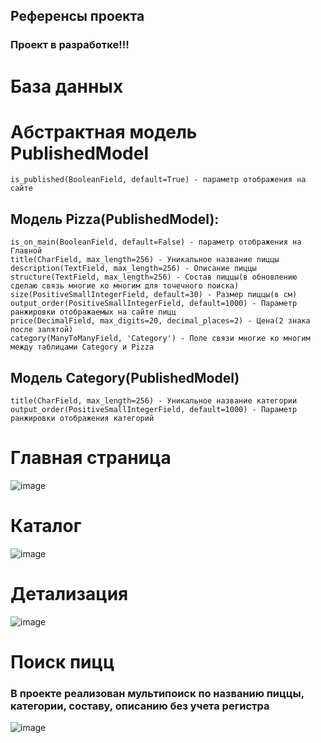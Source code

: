 ## Референсы проекта

### Проект в разработке!!!

# База данных
# Абстрактная модель PublishedModel
    is_published(BooleanField, default=True) - параметр отображения на сайте
## Модель Pizza(PublishedModel): 
    is_on_main(BooleanField, default=False) - параметр отображения на Главной
    title(CharField, max_length=256) - Уникальное название пиццы
    description(TextField, max_length=256) - Описание пиццы
    structure(TextField, max_length=256) - Состав пиццы(в обновлению сделаю связь многие ко многим для точечного поиска)
    size(PositiveSmallIntegerField, default=30) - Размер пиццы(в см)
    output_order(PositiveSmallIntegerField, default=1000) - Параметр ранжировки отображаемых на сайте пицц
    price(DecimalField, max_digits=20, decimal_places=2) - Цена(2 знака после запятой)
    category(ManyToManyField, 'Category') - Поле связи многие ко многим между таблицами Category и Pizza
## Модель Category(PublishedModel)
    title(CharField, max_length=256) - Уникальное название категории
    output_order(PositiveSmallIntegerField, default=1000) - Параметр ранжировки отображения категорий

# Главная страница
![image](https://github.com/user-attachments/assets/88c20f5b-78a2-4c3b-82ac-a8c9ad1c1741)


# Каталог 
![image](https://github.com/user-attachments/assets/c0a651fa-e18d-4dcb-b7f5-de521d7246b5)


# Детализация
![image](https://github.com/user-attachments/assets/3bd645c4-bebb-4d2a-8c07-40e03263a4ec)


# Поиск пицц
### В проекте реализован мультипоиск по названию пиццы, категории, составу, описанию без учета регистра
![image](https://github.com/user-attachments/assets/45f42a0c-0f3e-44c5-9522-a36042e324de)
